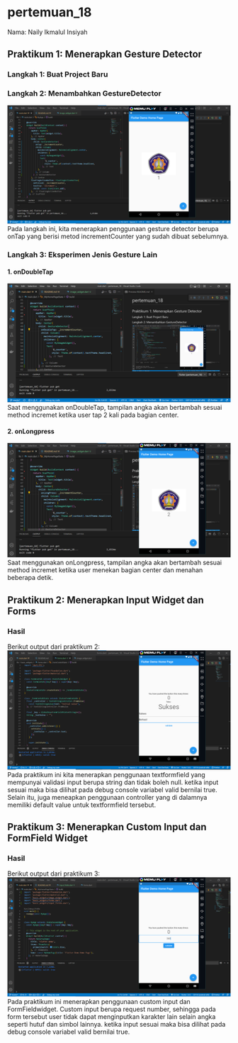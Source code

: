 # pertemuan_18

Nama: Naily Ikmalul Insiyah

## Praktikum 1: Menerapkan Gesture Detector

### Langkah 1: Buat Project Baru
### Langkah 2: Menambahkan GestureDetector
![screenshoot pertemuan_18](images/praktikum_1_2.png)
Pada langkah ini, kita menerapkan penggunaan gesture detector berupa onTap yang berisi metod incrementCounter yang sudah dibuat sebelumnya.

### Langkah 3: Eksperimen Jenis Gesture Lain
#### 1. onDoubleTap
![screenshoot pertemuan_18](images/praktikum_1_4_1.png)
Saat menggunakan onDoubleTap, tampilan angka akan bertambah sesuai method incremet ketika user tap 2 kali pada bagian center.

#### 2. onLongpress
![screenshoot pertemuan_18](images/praktikum_1_4_2.png)
Saat menggunakan onLongpress, tampilan angka akan bertambah sesuai method incremet ketika user menekan bagian center dan menahan beberapa detik.


## Praktikum 2: Menerapkan Input Widget dan Forms
### Hasil 
Berikut output dari praktikum 2:
![screenshoot pertemuan_18](images/praktikum_2.png)
Pada praktikum ini kita menerapkan penggunaan textformfield yang mempunyai validasi input berupa string dan tidak boleh null. ketika input sesuai maka bisa dilihat pada debug console variabel valid bernilai true. Selain itu, juga meneapkan penggunaan controller yang di dalamnya memiliki default value untuk textformfield tersebut.

## Praktikum 3: Menerapkan Custom Input dan FormField Widget
### Hasil 
Berikut output dari praktikum 3:
![screenshoot pertemuan_18](images/praktikum_3.png)
Pada praktikum ini menerapkan penggunaan custom input dan FormFieldwidget. Custom input berupa request number, sehingga pada form tersebut user tidak dapat menginputkan karakter lain selain angka seperti hutuf dan simbol lainnya. ketika input sesuai maka bisa dilihat pada debug console variabel valid bernilai true.